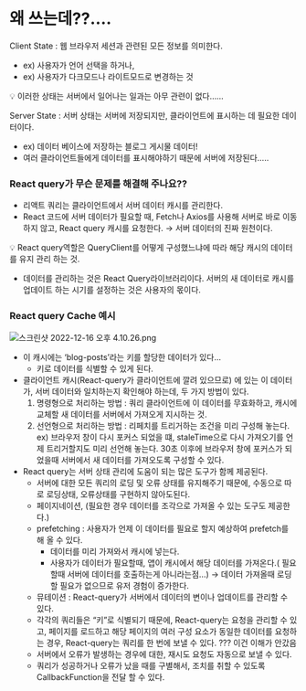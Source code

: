 # 왜 쓰는데??….

Client State : 웹 브라우저 세션과 관련된 모든 정보를 의미한다.

- ex) 사용자가 언어 선택을 하거나,
- ex) 사용자가 다크모드나 라이트모드로 변경하는 것

<aside>
💡 이러한 상태는 서버에서 일어나는 일과는 아무 관련이 없다……

</aside>

Server State : 서버 상태는 서버에 저장되지만, 클라이언트에 표시하는 데 필요한 데이터이다.

- ex) 데이터 베이스에 저장하는 블로그 게시물 데이터!
- 여러 클라이언트들에게 데이터를 표시해야하기 때문에 서버에 저장된다…..

### React query가 무슨 문제를 해결해 주나요??

- 리액트 쿼리는 클라이언트에서 서버 데이터 캐시를 관리한다.
- React 코드에 서버 데이터가 필요할 때, Fetch나 Axios를 사용해 서버로 바로 이동하지 않고, React query 캐시를 요청한다. → 서버 데이터의 진짜 원천이다.

<aside>
💡 React query역할은 QueryClient를 어떻게 구성했느냐에 따라 해당 캐시의 데이터를 유지 관리 하는 것.

</aside>

- 데이터를 관리하는 것은 React Query라이브러리이다. 서버의 새 데이터로 캐시를 업데이트 하는 시기를 설정하는 것은 사용자의 몫이다.

### React query Cache 예시

![스크린샷 2022-12-16 오후 4.10.26.png](%E1%84%8B%E1%85%AB%20%E1%84%8A%E1%85%B3%E1%84%82%E1%85%B3%E1%86%AB%E1%84%83%E1%85%A6%20%E2%80%A6%20742d9972999745398596f3465e462bdd/%25E1%2584%2589%25E1%2585%25B3%25E1%2584%258F%25E1%2585%25B3%25E1%2584%2585%25E1%2585%25B5%25E1%2586%25AB%25E1%2584%2589%25E1%2585%25A3%25E1%2586%25BA_2022-12-16_%25E1%2584%258B%25E1%2585%25A9%25E1%2584%2592%25E1%2585%25AE_4.10.26.png)

- 이 캐시에는 ‘blog-posts’라는 키를 할당한 데이터가 있다…
  - 키로 데이터를 식별할 수 있게 된다.
- 클라이언트 캐시(React-query가 클라이언트에 깔려 있으므로) 에 있는 이 데이터가, 서버 데이터와 일치하는지 확인해야 하는데, 두 가지 방법이 있다.
  1. 명령형으로 처리하는 방법 : 쿼리 클라이언트에 이 데이터를 무효화하고, 캐시에 교체할 새 데이터를 서버에서 가져오게 지시하는 것.
  2. 선언형으로 처리하는 방법 : 리페치를 트리거하는 조건을 미리 구성해 놓는다. ex) 브라우저 창이 다시 포커스 되었을 떄, staleTime으로 다시 가져오기를 언제 트리거할지도 미리 선언해 놓는다. 30초 이후에 브라우저 창에 포커스가 되었을때 서버에서 새 데이터를 가져오도록 구성할 수 있다.
- React query는 서버 상태 관리에 도움이 되는 많은 도구가 함께 제공된다.
  - 서버에 대한 모든 쿼리의 로딩 및 오류 상태를 유지해주기 때문에, 수동으로 따로 로딩상태, 오류상태를 구현하지 않아도된다.
  - 페이지네이션, (필요한 경우 데이터를 조각으로 가져올 수 있는 도구도 제공한다.)
  - prefetching : 사용자가 언제 이 데이터를 필요로 할지 예상하여 prefetch를 해 올 수 있다.
    - 데이터를 미리 가져와서 캐시에 넣는다.
    - 사용자가 데이터가 필요할때, 앱이 캐시에서 해당 데이터를 가져온다.( 필요할때 서버에 데이터를 호출하는게 아니라는점…) → 데이터 가져올때 로딩할 필요가 없으므로 유저 경험이 증가한다.
  - 뮤테이션 : React-query가 서버에서 데이터의 변이나 업데이트를 관리할 수 있다.
  - 각각의 쿼리들은 “키”로 식별되기 때문에, React-query는 요청을 관리할 수 있고, 페이지를 로드하고 해당 페이지의 여러 구성 요소가 동일한 데이터를 요청하는 경우, React-query는 쿼리를 한 번에 보낼 수 있다. ??? 이건 이해가 안갔음
  - 서버에서 오류가 발생하는 경우에 대한, 재시도 요청도 자동으로 보낼 수 있다.
  - 쿼리가 성공하거나 오류가 났을 때를 구별해서, 조치를 취할 수 있도록 CallbackFunction을 전달 할 수 있다.
